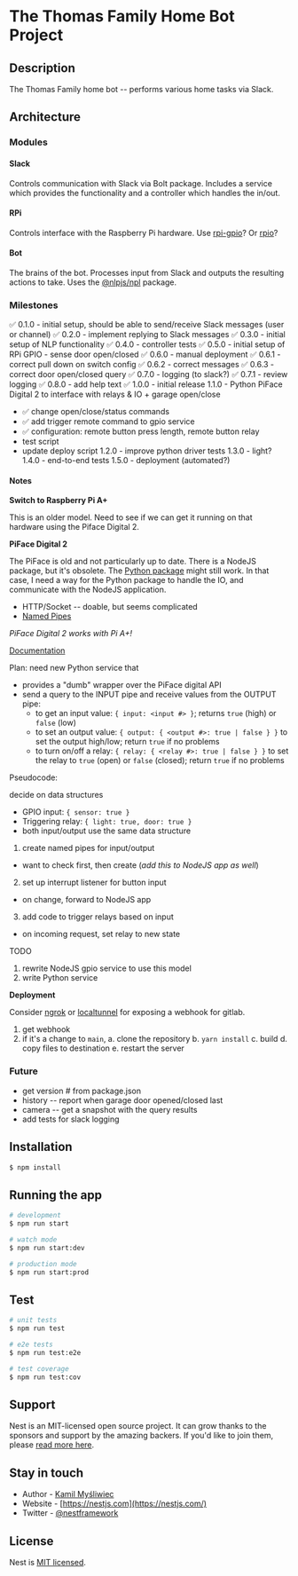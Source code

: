 The Thomas Family Home Bot Project
==================================

## Description

The Thomas Family home bot -- performs various home tasks via Slack.

## Architecture

### Modules

#### Slack

Controls communication with Slack via Bolt package. Includes a service which provides the functionality and a controller which handles the in/out.

#### RPi

Controls interface with the Raspberry Pi hardware.
Use [rpi-gpio](https://github.com/JamesBarwell/rpi-gpio.js)?
Or [rpio](https://github.com/jperkin/node-rpio)?

#### Bot

The brains of the bot. Processes input from Slack and outputs the resulting actions to take. Uses the [@nlpjs/npl](https://www.npmjs.com/package/@nlpjs/nlp) package.

### Milestones

✅ 0.1.0 - initial setup, should be able to send/receive Slack messages (user or channel)
✅ 0.2.0 - implement replying to Slack messages
✅ 0.3.0 - initial setup of NLP functionality
✅ 0.4.0 - controller tests
✅ 0.5.0 - initial setup of RPi GPIO - sense door open/closed
✅ 0.6.0 - manual deployment
✅ 0.6.1 - correct pull down on switch config
✅ 0.6.2 - correct messages
✅ 0.6.3 - correct door open/closed query
✅ 0.7.0 - logging (to slack?)
✅ 0.7.1 - review logging
✅ 0.8.0 - add help text
✅ 1.0.0 - initial release
1.1.0 - Python PiFace Digital 2 to interface with relays & IO + garage open/close
  - ✅ change open/close/status commands
  - ✅ add trigger remote command to gpio service
  - ✅ configuration: remote button press length, remote button relay
  - test script
  - update deploy script
1.2.0 - improve python driver tests
1.3.0 - light?
1.4.0 - end-to-end tests
1.5.0 - deployment (automated?)

#### Notes

**Switch to Raspberry Pi A+**

This is an older model. Need to see if we can get it running on that hardware using the Piface Digital 2.

**PiFace Digital 2**

The PiFace is old and not particularly up to date. There is a NodeJS package, but it's obsolete. The [Python package](https://github.com/piface/pifacedigitalio) might still work. In that case, I need a way for the Python package to handle the IO, and communicate with the NodeJS application.

- HTTP/Socket -- doable, but seems complicated
- [Named Pipes](https://levelup.gitconnected.com/inter-process-communication-between-node-js-and-python-2e9c4fda928d)

*PiFace Digital 2 works with Pi A+!*

[Documentation](https://pifacedigitalio.readthedocs.io/pifacedigital.html)

Plan: need new Python service that
- provides a "dumb" wrapper over the PiFace digital API
- send a query to the INPUT pipe and receive values from the OUTPUT pipe:
  - to get an input value:  `{ input: <input #> }`; returns `true` (high) or `false` (low)
  - to set an output value: `{ output: { <output #>: true | false } }` to set the output high/low; return `true` if no problems
  - to turn on/off a relay: `{ relay: { <relay #>: true | false } }` to set the relay to `true` (open) or `false` (closed); return `true` if no problems

Pseudocode:

decide on data structures
  - GPIO input: `{ sensor: true }`
  - Triggering relay: `{ light: true, door: true }`
  - both input/output use the same data structure

1. create named pipes for input/output
  - want to check first, then create (*add this to NodeJS app as well*)
2. set up interrupt listener for button input
  - on change, forward to NodeJS app
3. add code to trigger relays based on input
  - on incoming request, set relay to new state

TODO
1. rewrite NodeJS gpio service to use this model
2. write Python service

**Deployment**

Consider [ngrok](https://ngrok.com/) or [localtunnel](https://www.npmjs.com/package/localtunnel) for exposing a webhook for gitlab.

1. get webhook
2. if it's a change to `main`,
  a. clone the repository
  b. `yarn install`
  c. build
  d. copy files to destination
  e. restart the server

### Future

- get version # from package.json
- history -- report when garage door opened/closed last
- camera -- get a snapshot with the query results
- add tests for slack logging

## Installation

```bash
$ npm install
```

## Running the app

```bash
# development
$ npm run start

# watch mode
$ npm run start:dev

# production mode
$ npm run start:prod
```

## Test

```bash
# unit tests
$ npm run test

# e2e tests
$ npm run test:e2e

# test coverage
$ npm run test:cov
```

## Support

Nest is an MIT-licensed open source project. It can grow thanks to the sponsors and support by the amazing backers. If you'd like to join them, please [read more here](https://docs.nestjs.com/support).

## Stay in touch

- Author - [Kamil Myśliwiec](https://kamilmysliwiec.com)
- Website - [https://nestjs.com](https://nestjs.com/)
- Twitter - [@nestframework](https://twitter.com/nestframework)

## License

Nest is [MIT licensed](LICENSE).
